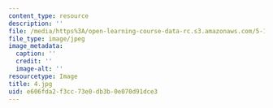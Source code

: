 ```yaml
---
content_type: resource
description: ''
file: /media/https%3A/open-learning-course-data-rc.s3.amazonaws.com/5-112-principles-of-chemical-science-fall-2005/e606fda2f3cc73e0db3b0e070d91dce3_4.jpg
file_type: image/jpeg
image_metadata:
  caption: ''
  credit: ''
  image-alt: ''
resourcetype: Image
title: 4.jpg
uid: e606fda2-f3cc-73e0-db3b-0e070d91dce3
---
```

